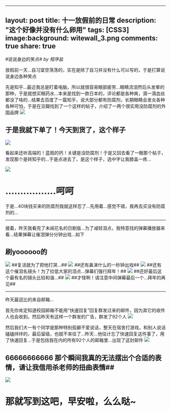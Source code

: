 
---
layout: post
title: 十一放假前的日常
description: "这个好像并没有什么卵用"
tags: [CSS3]
image:background: witewall_3.png
comments: true
share: true
---
#说说身边的笑点#
*by 程序盐*

放假前一天...自习室空荡荡的，实在是除了自习并没有什么可以写的，于是打算说说身边各种笑点

先是知乎...最近我总是盯着电脑，所以就很容易眼部疲劳...眼睛流泪然后头发晕的那种，于是就想买眼药水...本来是找到一款日本的，评论都是各种爽，滴一滴血丝都没了啥的...结果去百度了一篇知乎，说大部分都有防腐剂，长期眼睛会发炎各种各种可怕，于是在豆瓣找到了一个这样的帖子，介绍了一两个很实用没防腐剂的外国品牌
![](http://i.imgur.com/ubBUVQZ.jpg)

于是我就下单了！今天到货了，这个样子
-------------
![](http://i.imgur.com/jmidtIZ.jpg)

看起来还听高端的！蓝瓶的钙！关键是没防腐剂！于是又回去看了一眼那个帖子，发现那个是转知乎的...于是点进去了，是这个样子，选中字让我膝盖一疼...

![](http://i.imgur.com/WB0G0AP.jpg)

.................呵呵
=======
于是...40块钱买来的防腐剂我就这样忍了...先用着...感觉不错，我再去买没有防腐剂的...


----------

接着，昨天我看完了未闻花名的日剧版...为了减轻泪点，我特意找的弹幕播放器来看...结果弹幕让催泪弹分分钟出戏...如下
## 刷yoooooo的 ##
![](http://i.imgur.com/H5TfeZB.jpg)
##复活就为了把他打哭...##
![](http://i.imgur.com/kPw6vJj.jpg)
##还有鼻涕什么的一秒钟出戏##
![](http://i.imgur.com/vLIFmaD.jpg)
##还有这个催泪名镜头！为了拉低大家的泪点...弹幕们强行拜年！##
![](http://i.imgur.com/tA4iPHg.jpg)
##还好最后这个最有名的镜头比较和谐...##
![](http://i.imgur.com/bQVleBt.jpg)
##才怪咧！请注意中间弹幕最后一个...拜年的再见##


----------

昨天最逗比的来自邮箱...

首先你肯定知道校园邮箱不能用“快速回复”回复群发过来的邮件，因为其它的收件人也会收到。然后昨天有这样一个群发的广告，群发了92个人
![](http://i.imgur.com/4zIcRP1.png)

然后我们大一有个同学是那种特别孤僻不爱说话，整天在宿舍打游戏，和别人说话磕磕绊绊的，最后留级，也就不来往了...昨天...他估计忘了快速回复这件事了，用了快速回复...于是包括我在内的所有92个人的邮箱里...出现了这封邮件
![](http://i.imgur.com/rwJGW35.jpg)
## 66666666666 那个瞬间我真的无法摆出个合适的表情，请让我借用杀老师的扭曲表情##
![](http://i.imgur.com/baCxB5d.png)

那就写到这吧，早安啦，么么哒~
========